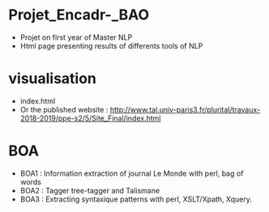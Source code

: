 # Projet_Encadr-_BAO
- Projet on first year of Master NLP
- Html page presenting results of differents tools of NLP
# visualisation
- index.html
- Or the published website : http://www.tal.univ-paris3.fr/plurital/travaux-2018-2019/ppe-s2/5/Site_Final/index.html
# BOA
- BOA1 : Information extraction of journal Le Monde with perl, bag of words
- BOA2 : Tagger tree-tagger and Talismane
- BOA3 : Extracting syntaxique patterns with perl, XSLT/Xpath, Xquery.
